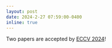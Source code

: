 ```yaml
---
layout: post
date: 2024-2-27 07:59:00-0400
inline: true
---
```

Two papers are accepted by [ECCV 2024](https://eccv2024.ecva.net/)! 
